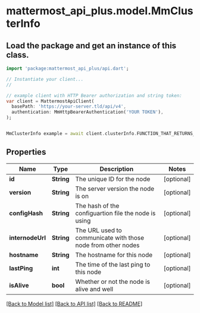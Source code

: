 # mattermost_api_plus.model.MmClusterInfo

## Load the package and get an instance of this class.
```dart
import 'package:mattermost_api_plus/api.dart';

// Instantiate your client...
//

// example client with HTTP Bearer authorization and string token:
var client = MattermostApiClient(
  basePath: 'https://your-server.tld/api/v4',
  authentication: MmHttpBearerAuthentication('YOUR TOKEN'),
);


MmClusterInfo example = await client.clusterInfo.FUNCTION_THAT_RETURNS_THIS_CLASS();

```

## Properties
Name | Type | Description | Notes
------------ | ------------- | ------------- | -------------
**id** | **String** | The unique ID for the node | [optional] 
**version** | **String** | The server version the node is on | [optional] 
**configHash** | **String** | The hash of the configuartion file the node is using | [optional] 
**internodeUrl** | **String** | The URL used to communicate with those node from other nodes | [optional] 
**hostname** | **String** | The hostname for this node | [optional] 
**lastPing** | **int** | The time of the last ping to this node | [optional] 
**isAlive** | **bool** | Whether or not the node is alive and well | [optional] 

[[Back to Model list]](../GENERATED_README.md#documentation-for-models) [[Back to API list]](../GENERATED_README.md#documentation-for-api-endpoints) [[Back to README]](../GENERATED_README.md)


